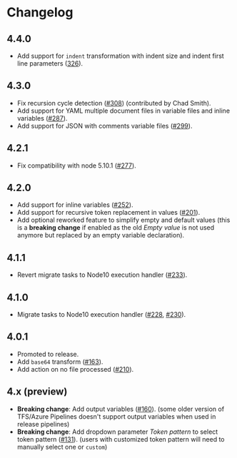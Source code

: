 # Changelog

## 4.4.0
- Add support for `indent` transformation with indent size and indent first line parameters ([326](https://github.com/qetza/vsts-replacetokens-task/issues/326)).

## 4.3.0
- Fix recursion cycle detection ([#308](https://github.com/qetza/vsts-replacetokens-task/issues/308)) (contributed by Chad Smith).
- Add support for YAML multiple document files in variable files and inline variables ([#287](https://github.com/qetza/vsts-replacetokens-task/issues/287)).
- Add support for JSON with comments variable files ([#299](https://github.com/qetza/vsts-replacetokens-task/issues/299)).

## 4.2.1
- Fix compatibility with node 5.10.1 ([#277](https://github.com/qetza/vsts-replacetokens-task/issues/277)).

## 4.2.0
- Add support for inline variables ([#252](https://github.com/qetza/vsts-replacetokens-task/issues/252)).
- Add support for recursive token replacement in values ([#201](https://github.com/qetza/vsts-replacetokens-task/issues/201)).
- Add optional reworked feature to simplify empty and default values (this is a **breaking change** if enabled as the old _Empty value_ is not used anymore but replaced by an empty variable declaration).

## 4.1.1
- Revert migrate tasks to Node10 execution handler ([#233](https://github.com/qetza/vsts-replacetokens-task/issues/233)).

## 4.1.0
- Migrate tasks to Node10 execution handler ([#228](https://github.com/qetza/vsts-replacetokens-task/issues/228), [#230](https://github.com/qetza/vsts-replacetokens-task/issues/230)).

## 4.0.1
- Promoted to release.
- Add `base64` transform ([#163](https://github.com/qetza/vsts-replacetokens-task/issues/163)).
- Add action on no file processed ([#210](https://github.com/qetza/vsts-replacetokens-task/issues/210)).

## 4.x (preview)
- **Breaking change**: Add output variables ([#160](https://github.com/qetza/vsts-replacetokens-task/issues/160)). (some older version of TFS/Azure Pipelines doesn't support output variables when used in release pipelines)
- **Breaking change**: Add dropdown parameter _Token pattern_ to select token pattern ([#131](https://github.com/qetza/vsts-replacetokens-task/issues/131)). (users with customized token pattern will need to manually select one or `custom`)
